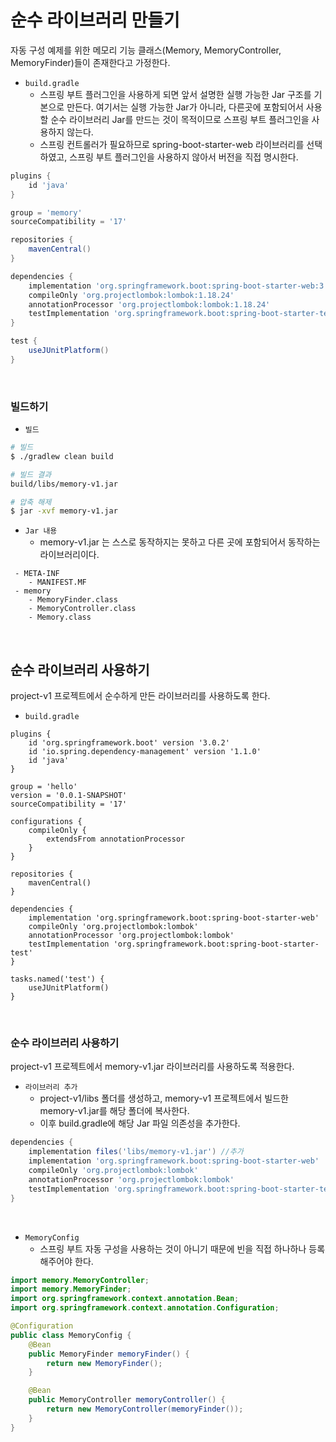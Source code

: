 # 순수 라이브러리 만들기

자동 구성 예제를 위한 메모리 기능 클래스(Memory, MemoryController, MemoryFinder)들이 존재한다고 가정한다.  

 - `build.gradle`
    - 스프링 부트 플러그인을 사용하게 되면 앞서 설명한 실행 가능한 Jar 구조를 기본으로 만든다. 여기서는 실행 가능한 Jar가 아니라, 다른곳에 포함되어서 사용할 순수 라이브러리 Jar를 만드는 것이 목적이므로 스프링 부트 플러그인을 사용하지 않는다.
    - 스프링 컨트롤러가 필요하므로 spring-boot-starter-web 라이브러리를 선택하였고, 스프링 부트 플러그인을 사용하지 않아서 버전을 직접 명시한다.
```gradle
plugins {
    id 'java'
}

group = 'memory'
sourceCompatibility = '17'

repositories {
    mavenCentral()
}

dependencies {
    implementation 'org.springframework.boot:spring-boot-starter-web:3.0.2'
    compileOnly 'org.projectlombok:lombok:1.18.24'
    annotationProcessor 'org.projectlombok:lombok:1.18.24'
    testImplementation 'org.springframework.boot:spring-boot-starter-test:3.0.2'
}

test {
    useJUnitPlatform()
}
```

<br/>

### 빌드하기

 - `빌드`
```bash
# 빌드
$ ./gradlew clean build

# 빌드 결과
build/libs/memory-v1.jar

# 압축 해제
$ jar -xvf memory-v1.jar
```

 - `Jar 내용`
    - memory-v1.jar 는 스스로 동작하지는 못하고 다른 곳에 포함되어서 동작하는 라이브러리이다.
```
 - META-INF
    - MANIFEST.MF
 - memory
    - MemoryFinder.class
    - MemoryController.class
    - Memory.class
```

<br/>

## 순수 라이브러리 사용하기

project-v1 프로젝트에서 순수하게 만든 라이브러리를 사용하도록 한다.  

 - `build.gradle`
```
plugins {
    id 'org.springframework.boot' version '3.0.2'
    id 'io.spring.dependency-management' version '1.1.0'
    id 'java'
}

group = 'hello'
version = '0.0.1-SNAPSHOT'
sourceCompatibility = '17'

configurations {
    compileOnly {
        extendsFrom annotationProcessor
    }
}

repositories {
    mavenCentral()
}

dependencies {
    implementation 'org.springframework.boot:spring-boot-starter-web'
    compileOnly 'org.projectlombok:lombok'
    annotationProcessor 'org.projectlombok:lombok'
    testImplementation 'org.springframework.boot:spring-boot-starter-test'
}

tasks.named('test') {
    useJUnitPlatform()
}
```

<br/>

### 순수 라이브러리 사용하기

project-v1 프로젝트에서 memory-v1.jar 라이브러리를 사용하도록 적용한다.  

 - `라이브러리 추가`
    - project-v1/libs 폴더를 생성하고, memory-v1 프로젝트에서 빌드한 memory-v1.jar를 해당 폴더에 복사한다.
    - 이후 build.gradle에 해당 Jar 파일 의존성을 추가한다.
```gradle
dependencies {
    implementation files('libs/memory-v1.jar') //추가
    implementation 'org.springframework.boot:spring-boot-starter-web'
    compileOnly 'org.projectlombok:lombok'
    annotationProcessor 'org.projectlombok:lombok'
    testImplementation 'org.springframework.boot:spring-boot-starter-test'
}
```

<br/>

 - `MemoryConfig`
    - 스프링 부트 자동 구성을 사용하는 것이 아니기 때문에 빈을 직접 하나하나 등록해주어야 한다.
```java
import memory.MemoryController;
import memory.MemoryFinder;
import org.springframework.context.annotation.Bean;
import org.springframework.context.annotation.Configuration;

@Configuration
public class MemoryConfig {
    @Bean
    public MemoryFinder memoryFinder() {
        return new MemoryFinder();
    }

    @Bean
    public MemoryController memoryController() {
        return new MemoryController(memoryFinder());
    }
}
```

